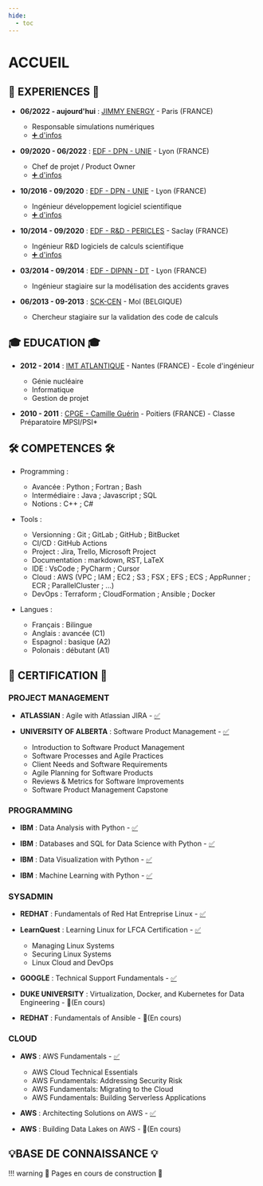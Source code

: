 ```yaml
---
hide:
  - toc
---
```


# ACCUEIL

## 💼 EXPERIENCES 💼

- **06/2022 - aujourd'hui** : [JIMMY ENERGY](https://www.linkedin.com/company/jimmy-energy/posts/?feedView=all) - Paris (FRANCE)
    - Responsable simulations numériques
    - [➕ d'infos](EXPERIENCES/04_jjimmy_energy__head_of_numerics.md)

- **09/2020 - 06/2022** : [EDF - DPN - UNIE](https://www.linkedin.com/company/edf/posts/?feedView=all) - Lyon (FRANCE)
    - Chef de projet / Product Owner 
    - [➕ d'infos](EXPERIENCES/03_edf__project_manager_product_owner.md)

- **10/2016 - 09/2020** : [EDF - DPN - UNIE](https://www.linkedin.com/company/edf/posts/?feedView=all) - Lyon (FRANCE)
    - Ingénieur développement logiciel scientifique 
    - [➕ d'infos](EXPERIENCES/02_edf__software_developper.md)

- **10/2014 - 09/2020** : [EDF - R&D - PERICLES](https://www.linkedin.com/company/edf/posts/?feedView=all) - Saclay (FRANCE)
    - Ingénieur R&D logiciels de calculs scientifique 
    - [➕ d'infos](EXPERIENCES/01_edf__reasearch_engineer.md)

- **03/2014 - 09/2014** : [EDF - DIPNN - DT](https://www.linkedin.com/company/edf/posts/?feedView=all) - Lyon (FRANCE)
    - Ingénieur stagiaire sur la modélisation des accidents graves

- **06/2013 - 09-2013** : [SCK-CEN](https://www.linkedin.com/company/sckcen/posts/?feedView=all) -
    Mol (BELGIQUE) 
    - Chercheur stagiaire sur la validation des code de calculs

## 🎓 EDUCATION  🎓

- **2012 - 2014** : [IMT ATLANTIQUE](https://www.linkedin.com/school/imt-atlantique/posts/?feedView=all) - Nantes (FRANCE) - Ecole d'ingénieur
    - Génie nucléaire
    - Informatique
    - Gestion de projet

- **2010 - 2011** : [CPGE - Camille Guérin](https://www.linkedin.com/school/lyc%C3%A9e-camille-gu%C3%A9rin-poitiers/) - Poitiers (FRANCE) - Classe Préparatoire MPSI/PSI*

## 🛠️ COMPETENCES 🛠️

- Programming :
    - Avancée : Python ; Fortran ; Bash
    - Intermédiaire : Java ; Javascript ; SQL
    - Notions : C++ ; C#

- Tools :
    - Versionning : Git ; GitLab ; GitHub ; BitBucket
    - CI/CD : GitHub Actions
    - Project : Jira, Trello, Microsoft Project
    - Documentation : markdown, RST, LaTeX
    - IDE : VsCode ; PyCharm ; Cursor
    - Cloud : AWS (VPC ; IAM ; EC2 ; S3 ; FSX ; EFS ; ECS ; AppRunner ; ECR ; ParallelCluster ; ...)
    - DevOps : Terraform ; CloudFormation ; Ansible ; Docker

- Langues :
    - Français : Bilingue
    - Anglais : avancée (C1)
    - Espagnol : basique (A2)
    - Polonais : débutant (A1)

## 📜 CERTIFICATION 📜

### PROJECT MANAGEMENT

- **ATLASSIAN** : Agile with Atlassian JIRA - [✅](hhttps://www.coursera.org/account/accomplishments/certificate/A6HWTWZFECNG)

- **UNIVERSITY OF ALBERTA** : Software Product Management - [✅](https://www.coursera.org/account/accomplishments/specialization/certificate/T8JEM68F76SW)
    - Introduction to Software Product Management
    - Software Processes and Agile Practices
    - Client Needs and Software Requirements
    - Agile Planning for Software Products
    - Reviews & Metrics for Software Improvements
    - Software Product Management Capstone

### PROGRAMMING

- **IBM** : Data Analysis with Python - [✅](https://www.coursera.org/account/accomplishments/verify/REUKBLHK7VUZ)

- **IBM** : Databases and SQL for Data Science with Python - [✅](https://www.coursera.org/account/accomplishments/verify/GBFVV8FDQM8G)

- **IBM** : Data Visualization with Python - [✅](https://www.coursera.org/account/accomplishments/verify/YCYL2HPNKYSB)

- **IBM** : Machine Learning with Python - [✅](https://www.coursera.org/account/accomplishments/verify/J5SZ3LD3GD2E)

### SYSADMIN

- **REDHAT** : Fundamentals of Red Hat Entreprise Linux - [✅](https://coursera.org/share/343434ef47269a737ff6d74e0574063a)

- **LearnQuest** : Learning Linux for LFCA Certification - [✅](https://coursera.org/share/a6164842ab1a0f7b92548c4a351f96aa)
    - Managing Linux Systems
    - Securing Linux Systems
    - Linux Cloud and DevOps 

- **GOOGLE** : Technical Support Fundamentals - [✅](https://coursera.org/share/dfcb8a75f5f6affd16b50b7488f40eb7)

- **DUKE UNIVERSITY** : Virtualization, Docker, and Kubernetes for Data Engineering - 🚧(En cours)

- **REDHAT** : Fundamentals of Ansible - 🚧(En cours)

### CLOUD

- **AWS** : AWS Fundamentals - [✅](https://www.coursera.org/account/accomplishments/specialization/certificate/5HWZ3PWYA64Y)
    - AWS Cloud Technical Essentials
    - AWS Fundamentals: Addressing Security Risk
    - AWS Fundamentals: Migrating to the Cloud
    - AWS Fundamentals: Building Serverless Applications

- **AWS** : Architecting Solutions on AWS - [✅](https://coursera.org/share/3a14b000a4955b0de6e8b06c95fe5fc4)

- **AWS** : Building Data Lakes on AWS - 🚧(En cours)

## 💡BASE DE CONNAISSANCE 💡

!!! warning
    🚧 Pages en cours de construction 🚧
